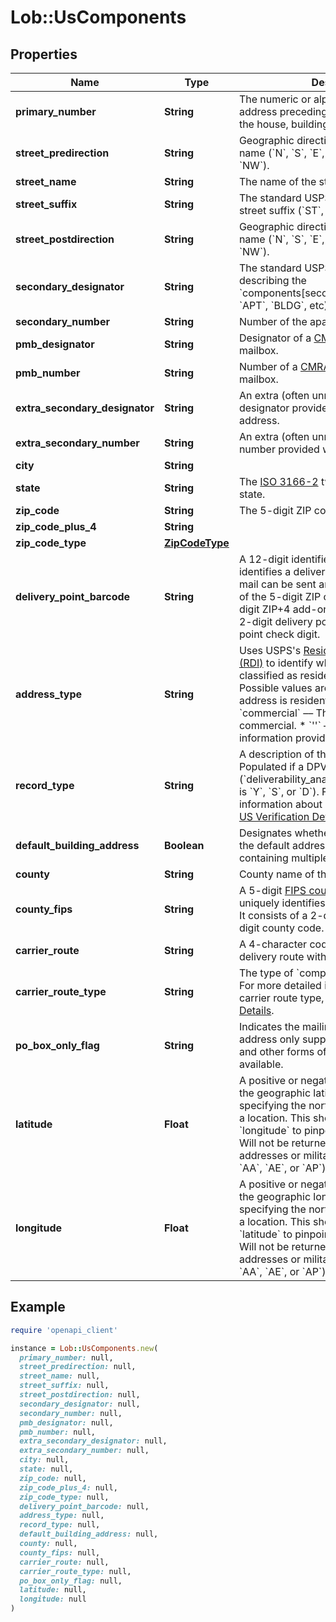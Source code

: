 # Lob::UsComponents

## Properties

| Name | Type | Description | Notes |
| ---- | ---- | ----------- | ----- |
| **primary_number** | **String** | The numeric or alphanumeric part of an address preceding the street name. Often the house, building, or PO Box number. |  |
| **street_predirection** | **String** | Geographic direction preceding a street name (&#x60;N&#x60;, &#x60;S&#x60;, &#x60;E&#x60;, &#x60;W&#x60;, &#x60;NE&#x60;, &#x60;SW&#x60;, &#x60;SE&#x60;, &#x60;NW&#x60;).  |  |
| **street_name** | **String** | The name of the street. |  |
| **street_suffix** | **String** | The standard USPS abbreviation for the street suffix (&#x60;ST&#x60;, &#x60;AVE&#x60;, &#x60;BLVD&#x60;, etc).  |  |
| **street_postdirection** | **String** | Geographic direction following a street name (&#x60;N&#x60;, &#x60;S&#x60;, &#x60;E&#x60;, &#x60;W&#x60;, &#x60;NE&#x60;, &#x60;SW&#x60;, &#x60;SE&#x60;, &#x60;NW&#x60;).  |  |
| **secondary_designator** | **String** | The standard USPS abbreviation describing the &#x60;components[secondary_number]&#x60; (&#x60;STE&#x60;, &#x60;APT&#x60;, &#x60;BLDG&#x60;, etc).  |  |
| **secondary_number** | **String** | Number of the apartment/unit/etc.  |  |
| **pmb_designator** | **String** | Designator of a [CMRA-authorized](https://en.wikipedia.org/wiki/Commercial_mail_receiving_agency) private mailbox.  |  |
| **pmb_number** | **String** | Number of a [CMRA-authorized](https://en.wikipedia.org/wiki/Commercial_mail_receiving_agency) private mailbox.  |  |
| **extra_secondary_designator** | **String** | An extra (often unnecessary) secondary designator provided with the input address.  |  |
| **extra_secondary_number** | **String** | An extra (often unnecessary) secondary number provided with the input address.  |  |
| **city** | **String** |  |  |
| **state** | **String** | The [ISO 3166-2](https://en.wikipedia.org/wiki/ISO_3166-2) two letter code for the state.  |  |
| **zip_code** | **String** | The 5-digit ZIP code |  |
| **zip_code_plus_4** | **String** |  |  |
| **zip_code_type** | [**ZipCodeType**](ZipCodeType.md) |  |  |
| **delivery_point_barcode** | **String** | A 12-digit identifier that uniquely identifies a delivery point (location where mail can be sent and received). It consists of the 5-digit ZIP code (&#x60;zip_code&#x60;), 4-digit ZIP+4 add-on (&#x60;zip_code_plus_4&#x60;), 2-digit delivery point, and 1-digit delivery point check digit.  |  |
| **address_type** | **String** | Uses USPS&#39;s [Residential Delivery Indicator (RDI)](https://www.usps.com/nationalpremieraccounts/rdi.htm) to identify whether an address is classified as residential or business. Possible values are: * &#x60;residential&#x60; –– The address is residential or a PO Box. * &#x60;commercial&#x60; –– The address is commercial. * &#x60;&#39;&#39;&#x60; –– Not enough information provided to be determined.  |  |
| **record_type** | **String** | A description of the type of address. Populated if a DPV match is made (&#x60;deliverability_analysis[dpv_confirmation]&#x60; is &#x60;Y&#x60;, &#x60;S&#x60;, or &#x60;D&#x60;). For more detailed information about each record type, see [US Verification Details](#tag/US-Verification-Types).  |  |
| **default_building_address** | **Boolean** | Designates whether or not the address is the default address for a building containing multiple delivery points.  |  |
| **county** | **String** | County name of the address city. |  |
| **county_fips** | **String** | A 5-digit [FIPS county code](https://en.wikipedia.org/wiki/FIPS_county_code) which uniquely identifies &#x60;components[county]&#x60;. It consists of a 2-digit state code and a 3-digit county code.  |  |
| **carrier_route** | **String** | A 4-character code assigned to a mail delivery route within a ZIP code.  |  |
| **carrier_route_type** | **String** | The type of &#x60;components[carrier_route]&#x60;. For more detailed information about each carrier route type, see [US Verification Details](#tag/US-Verification-Types).  |  |
| **po_box_only_flag** | **String** | Indicates the mailing facility for an address only supports PO Box deliveries and other forms of mail delivery are not available.  |  |
| **latitude** | **Float** | A positive or negative decimal indicating the geographic latitude of the address, specifying the north-to-south position of a location. This should be used with &#x60;longitude&#x60; to pinpoint locations on a map. Will not be returned for undeliverable addresses or military addresses (state is &#x60;AA&#x60;, &#x60;AE&#x60;, or &#x60;AP&#x60;).  | [optional] |
| **longitude** | **Float** | A positive or negative decimal indicating the geographic longitude of the address, specifying the north-to-south position of a location. This should be used with &#x60;latitude&#x60; to pinpoint locations on a map. Will not be returned for undeliverable addresses or military addresses (state is &#x60;AA&#x60;, &#x60;AE&#x60;, or &#x60;AP&#x60;).  | [optional] |

## Example

```ruby
require 'openapi_client'

instance = Lob::UsComponents.new(
  primary_number: null,
  street_predirection: null,
  street_name: null,
  street_suffix: null,
  street_postdirection: null,
  secondary_designator: null,
  secondary_number: null,
  pmb_designator: null,
  pmb_number: null,
  extra_secondary_designator: null,
  extra_secondary_number: null,
  city: null,
  state: null,
  zip_code: null,
  zip_code_plus_4: null,
  zip_code_type: null,
  delivery_point_barcode: null,
  address_type: null,
  record_type: null,
  default_building_address: null,
  county: null,
  county_fips: null,
  carrier_route: null,
  carrier_route_type: null,
  po_box_only_flag: null,
  latitude: null,
  longitude: null
)
```

